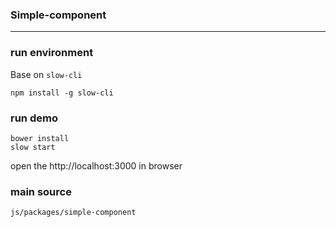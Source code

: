 ### Simple-component

-------------------
### run environment

Base on ```slow-cli```

```
npm install -g slow-cli
```

### run demo

```
bower install
slow start
```

open the http://localhost:3000 in browser


### main source

```js/packages/simple-component```